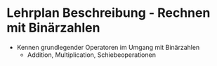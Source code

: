 # Lehrplan Beschreibung - Rechnen mit Binärzahlen
- Kennen grundlegender Operatoren im Umgang mit Binärzahlen
	- Addition, Multiplication, Schiebeoperationen